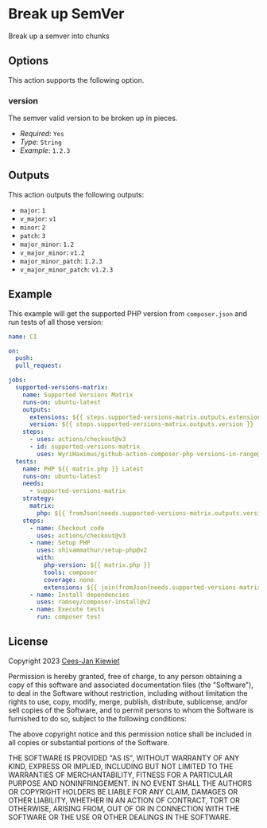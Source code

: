 # Break up SemVer

Break up a semver into chunks

## Options

This action supports the following option.

### version

The semver valid version to be broken up in pieces.

* *Required*: `Yes`
* *Type*: `String`
* *Example*: `1.2.3`

## Outputs

This action outputs the following outputs:
* `major`: `1`
* `v_major`: `v1`
* `minor`: `2`
* `patch`: `3`
* `major_minor`: `1.2`
* `v_major_minor`: `v1.2`
* `major_minor_patch`: `1.2.3`
* `v_major_minor_patch`: `v1.2.3`

## Example

This example will get the supported PHP version from `composer.json` and run tests of all those version:

```yaml
name: CI

on:
  push:
  pull_request:

jobs:
  supported-versions-matrix:
    name: Supported Versions Matrix
    runs-on: ubuntu-latest
    outputs:
      extensions: ${{ steps.supported-versions-matrix.outputs.extensions }}
      version: ${{ steps.supported-versions-matrix.outputs.version }}
    steps:
      - uses: actions/checkout@v3
      - id: supported-versions-matrix
        uses: WyriHaximus/github-action-composer-php-versions-in-range@v1
  tests:
    name: PHP ${{ matrix.php }} Latest
    runs-on: ubuntu-latest
    needs:
      - supported-versions-matrix
    strategy:
      matrix:
        php: ${{ fromJson(needs.supported-versions-matrix.outputs.version) }}
    steps:
      - name: Checkout code
        uses: actions/checkout@v3
      - name: Setup PHP
        uses: shivammathur/setup-php@v2
        with:
          php-version: ${{ matrix.php }}
          tools: composer
          coverage: none
          extensions: ${{ join(fromJson(needs.supported-versions-matrix.outputs.extensions), ',') }}
      - name: Install dependencies
        uses: ramsey/composer-install@v2
      - name: Execute tests
        run: composer test
```

## License ##

Copyright 2023 [Cees-Jan Kiewiet](http://wyrihaximus.net/)

Permission is hereby granted, free of charge, to any person
obtaining a copy of this software and associated documentation
files (the "Software"), to deal in the Software without
restriction, including without limitation the rights to use,
copy, modify, merge, publish, distribute, sublicense, and/or sell
copies of the Software, and to permit persons to whom the
Software is furnished to do so, subject to the following
conditions:

The above copyright notice and this permission notice shall be
included in all copies or substantial portions of the Software.

THE SOFTWARE IS PROVIDED "AS IS", WITHOUT WARRANTY OF ANY KIND,
EXPRESS OR IMPLIED, INCLUDING BUT NOT LIMITED TO THE WARRANTIES
OF MERCHANTABILITY, FITNESS FOR A PARTICULAR PURPOSE AND
NONINFRINGEMENT. IN NO EVENT SHALL THE AUTHORS OR COPYRIGHT
HOLDERS BE LIABLE FOR ANY CLAIM, DAMAGES OR OTHER LIABILITY,
WHETHER IN AN ACTION OF CONTRACT, TORT OR OTHERWISE, ARISING
FROM, OUT OF OR IN CONNECTION WITH THE SOFTWARE OR THE USE OR
OTHER DEALINGS IN THE SOFTWARE.

